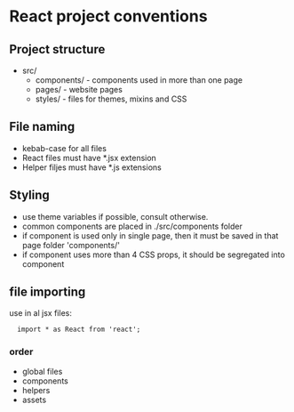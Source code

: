 # React project conventions

## Project structure
  * src/
    * components/ - components used in more than one page
    * pages/ - website pages
    * styles/ - files for themes, mixins and CSS

## File naming
  * kebab-case for all files
  * React files must have *.jsx extension
  * Helper filjes must have *.js extensions

## Styling
  * use theme variables if possible, consult otherwise.
  * common components are placed in ./src/components folder
  * if component is used only in single page, then it must be saved in that page folder 'components/'
  * if component uses more than 4 CSS props, it should be segregated into component

## file importing
  use in al jsx files:
```
  import * as React from 'react';
```
### order
  * global files
  * components
  * helpers
  * assets